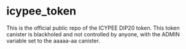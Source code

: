 # icypee_token

This is the official public repo of the ICYPEE DIP20 token. This token canister is blackholed and not controlled by anyone, with the ADMIN variable set to the aaaaa-aa canister.